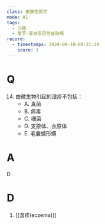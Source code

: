```yaml
---
class: 皮肤性病学
mode: A1
tags:
  - 习题
  - 章节-变态反应性皮肤病
record:
  - timestamps: 2024-09-10-08:21:29
    score: 1
---
```


# Q
14. 由微生物引起的湿疹不包括：
    - A. 真菌
    - B. 病毒
    - C. 细菌
    - D. 支原体、衣原体
    - E. 毛囊蠕形螨
# A
D
# D
1. [[湿疹(eczema)]]